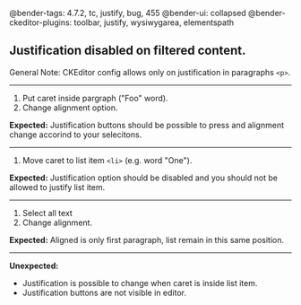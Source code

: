 @bender-tags: 4.7.2, tc, justify, bug, 455
@bender-ui: collapsed
@bender-ckeditor-plugins: toolbar, justify, wysiwygarea, elementspath

## Justification disabled on filtered content.

General Note: CKEditor config allows only on justification in paragraphs `<p>`.

----
1. Put caret inside pargraph ("Foo" word).
1. Change alignment option.

**Expected:** Justification buttons should be possible to press and alignment change accorind to your selecitons.

----
1. Move caret to list item `<li>` (e.g. word "One").

**Expected:** Justification option should be disabled and you should not be allowed to justify list item.

----
1. Select all text
1. Change alignment.

**Expected:** Aligned is only first paragraph, list remain in this same position.

----
**Unexpected:**
* Justification is possible to change when caret is inside list item.
* Justification buttons are not visible in editor.
